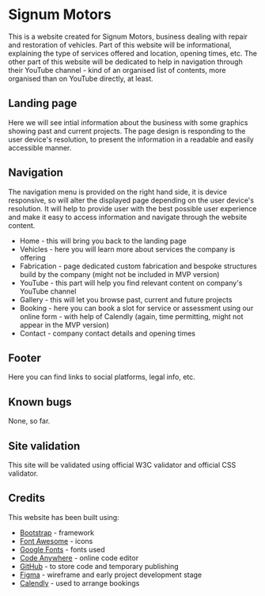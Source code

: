# Signum Motors

This is a website created for Signum Motors, business dealing with repair and restoration of vehicles. Part of this website will be informational, explaining the type of services offered and location, opening times, etc. The other part of this website will be dedicated to help in navigation through their YouTube channel - kind of an organised list of contents, more organised than on YouTube directly, at least.

## Landing page

Here we will see intial information about the business with some graphics showing past and current projects. The page design is responding to the user device's resolution, to present the information in a readable and easily accessible manner.

## Navigation

The navigation menu is provided on the right hand side, it is device responsive, so will alter the displayed page depending on the user device's resolution. It will help to provide user with the best possible user experience and make it easy to access information and navigate through the website content.


- Home - this will bring you back to the landing page
- Vehicles - here you will learn more about services the company is offering
- Fabrication - page dedicated custom fabrication and bespoke structures build by the company (might not be included in MVP version)
- YouTube - this part will help you find relevant content on company's YouTube channel
- Gallery - this will let you browse past, current and future projects
- Booking - here you can book a slot for service or assessment using our online form - with help of Calendly (again, time permitting, might not appear in the MVP version)
- Contact - company contact details and opening times

## Footer

Here you can find links to social platforms, legal info, etc.

## Known bugs

None, so far.

## Site validation

This site will be validated using official W3C validator and official CSS validator.

## Credits

This website has been built using:

- [Bootstrap](https://www.bootstrapcdn.com/) - framework
- [Font Awesome](https://fontawesome.com/) - icons
- [Google Fonts](https://fonts.google.com/) - fonts used
- [Code Anywhere](https://codeanywhere.com/) - online code editor
- [GitHub](https://github.com/) - to store code and temporary publishing
- [Figma](https://www.figma.com/) - wireframe and early project development stage
- [Calendly](https://calendly.com/) - used to arrange bookings

